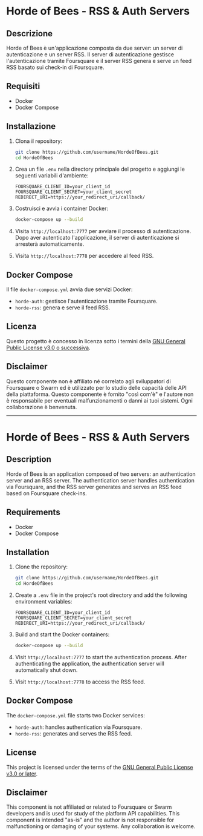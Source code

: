 # Horde of Bees - RSS & Auth Servers

## Descrizione

Horde of Bees è un'applicazione composta da due server: un server di autenticazione e un server RSS. Il server di autenticazione gestisce l'autenticazione tramite Foursquare e il server RSS genera e serve un feed RSS basato sui check-in di Foursquare.

## Requisiti

- Docker
- Docker Compose

## Installazione

1. Clona il repository:

    ```sh
    git clone https://github.com/username/HordeOfBees.git
    cd HordeOfBees
    ```

2. Crea un file `.env` nella directory principale del progetto e aggiungi le seguenti variabili d'ambiente:

    ```env
    FOURSQUARE_CLIENT_ID=your_client_id
    FOURSQUARE_CLIENT_SECRET=your_client_secret
    REDIRECT_URI=https://your_redirect_uri/callback/
    ```

3. Costruisci e avvia i container Docker:

    ```sh
    docker-compose up --build
    ```

4. Visita `http://localhost:7777` per avviare il processo di autenticazione. Dopo aver autenticato l'applicazione, il server di autenticazione si arresterà automaticamente.

5. Visita `http://localhost:7778` per accedere al feed RSS.

## Docker Compose

Il file `docker-compose.yml` avvia due servizi Docker:

- `horde-auth`: gestisce l'autenticazione tramite Foursquare.
- `horde-rss`: genera e serve il feed RSS.

## Licenza

Questo progetto è concesso in licenza sotto i termini della [GNU General Public License v3.0 o successiva](LICENSE).

## Disclaimer

Questo componente non è affiliato né correlato agli sviluppatori di Foursquare o Swarm ed è utilizzato per lo studio delle capacità delle API della piattaforma. Questo componente è fornito "così com'è" e l'autore non è responsabile per eventuali malfunzionamenti o danni ai tuoi sistemi. Ogni collaborazione è benvenuta.

---

# Horde of Bees - RSS & Auth Servers

## Description

Horde of Bees is an application composed of two servers: an authentication server and an RSS server. The authentication server handles authentication via Foursquare, and the RSS server generates and serves an RSS feed based on Foursquare check-ins.

## Requirements

- Docker
- Docker Compose

## Installation

1. Clone the repository:

    ```sh
    git clone https://github.com/username/HordeOfBees.git
    cd HordeOfBees
    ```

2. Create a `.env` file in the project's root directory and add the following environment variables:

    ```env
    FOURSQUARE_CLIENT_ID=your_client_id
    FOURSQUARE_CLIENT_SECRET=your_client_secret
    REDIRECT_URI=https://your_redirect_uri/callback/
    ```

3. Build and start the Docker containers:

    ```sh
    docker-compose up --build
    ```

4. Visit `http://localhost:7777` to start the authentication process. After authenticating the application, the authentication server will automatically shut down.

5. Visit `http://localhost:7778` to access the RSS feed.

## Docker Compose

The `docker-compose.yml` file starts two Docker services:

- `horde-auth`: handles authentication via Foursquare.
- `horde-rss`: generates and serves the RSS feed.

## License

This project is licensed under the terms of the [GNU General Public License v3.0 or later](LICENSE).

## Disclaimer

This component is not affiliated or related to Foursquare or Swarm developers and is used for study of the platform API capabilities. This component is intended "as-is" and the author is not responsible for malfunctioning or damaging of your systems. Any collaboration is welcome.
